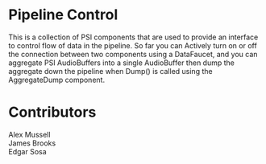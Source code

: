 ﻿# Pipeline Control
This is a collection of PSI components that are used to provide an interface to control flow of data in the pipeline.
So far you can Actively turn on or off the connection between two components using a DataFaucet, and you can aggregate
PSI AudioBuffers into a single AudioBuffer then dump the aggregate down the pipeline when Dump() is called using the
AggregateDump component.

# Contributors
Alex Mussell   
James Brooks   
Edgar Sosa   